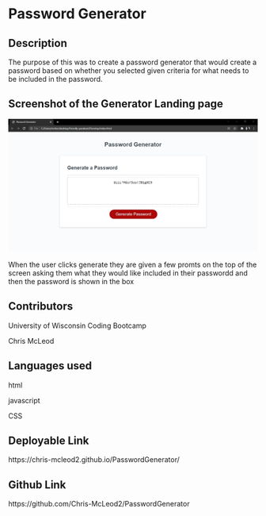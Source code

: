 
<h1>Password Generator</h1>
<h2> Description </h2>
  <p>The purpose of this was to create a password generator that would create a password based on whether you selected given criteria for what needs to be included in the password. </p>


<h2>Screenshot of the Generator Landing page</h2>
 <img src="PasswordLanding.png"/>

<p> When the user clicks generate they are given a few promts on the top of the screen asking them what they would like included in their passwordd and then the password is shown in the box </p>

  <h2>Contributors</h2>
  <p>University of Wisconsin Coding Bootcamp</p>
  <p>Chris McLeod</p>    
<h2>Languages used</h2>
<p>html</p>
<p>javascript</p>
<p>CSS</p>

 <h2> Deployable Link</h2>
https://chris-mcleod2.github.io/PasswordGenerator/
<h2> Github Link </h2>
https://github.com/Chris-McLeod2/PasswordGenerator 
